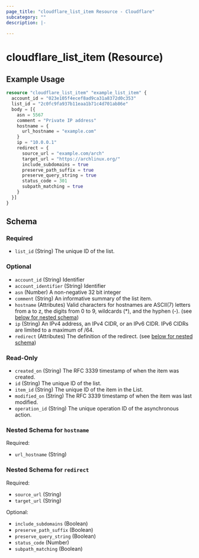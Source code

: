 ```yaml
---
page_title: "cloudflare_list_item Resource - Cloudflare"
subcategory: ""
description: |-
  
---
```


# cloudflare_list_item (Resource)



## Example Usage

```terraform
resource "cloudflare_list_item" "example_list_item" {
  account_id = "023e105f4ecef8ad9ca31a8372d0c353"
  list_id = "2c0fc9fa937b11eaa1b71c4d701ab86e"
  body = [{
    asn = 5567
    comment = "Private IP address"
    hostname = {
      url_hostname = "example.com"
    }
    ip = "10.0.0.1"
    redirect = {
      source_url = "example.com/arch"
      target_url = "https://archlinux.org/"
      include_subdomains = true
      preserve_path_suffix = true
      preserve_query_string = true
      status_code = 301
      subpath_matching = true
    }
  }]
}
```

<!-- schema generated by tfplugindocs -->
## Schema

### Required

- `list_id` (String) The unique ID of the list.

### Optional

- `account_id` (String) Identifier
- `account_identifier` (String) Identifier
- `asn` (Number) A non-negative 32 bit integer
- `comment` (String) An informative summary of the list item.
- `hostname` (Attributes) Valid characters for hostnames are ASCII(7) letters from a to z, the digits from 0 to 9, wildcards (*), and the hyphen (-). (see [below for nested schema](#nestedatt--hostname))
- `ip` (String) An IPv4 address, an IPv4 CIDR, or an IPv6 CIDR. IPv6 CIDRs are limited to a maximum of /64.
- `redirect` (Attributes) The definition of the redirect. (see [below for nested schema](#nestedatt--redirect))

### Read-Only

- `created_on` (String) The RFC 3339 timestamp of when the item was created.
- `id` (String) The unique ID of the list.
- `item_id` (String) The unique ID of the item in the List.
- `modified_on` (String) The RFC 3339 timestamp of when the item was last modified.
- `operation_id` (String) The unique operation ID of the asynchronous action.

<a id="nestedatt--hostname"></a>
### Nested Schema for `hostname`

Required:

- `url_hostname` (String)


<a id="nestedatt--redirect"></a>
### Nested Schema for `redirect`

Required:

- `source_url` (String)
- `target_url` (String)

Optional:

- `include_subdomains` (Boolean)
- `preserve_path_suffix` (Boolean)
- `preserve_query_string` (Boolean)
- `status_code` (Number)
- `subpath_matching` (Boolean)


